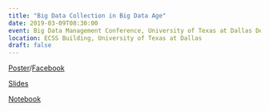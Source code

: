 ```yaml
---
title: "Big Data Collection in Big Data Age"
date: 2019-03-09T08:30:00
event: Big Data Management Conference, University of Texas at Dallas Department of Computer Science
location: ECSS Building, University of Texas at Dallas
draft: false
---
```


[Poster](https://utdallas.app.box.com/v/bdmconf)/[Facebook](https://www.facebook.com/events/778749752464315/)

[Slides](/files/ho-2019-03-09-bdcm/)

[Notebook](https://datageneration.org/bdm)
